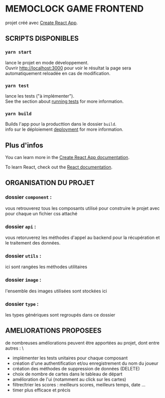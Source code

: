 # MEMOCLOCK GAME FRONTEND

projet créé avec [Create React App](https://github.com/facebook/create-react-app).

## SCRIPTS DISPONIBLES

### `yarn start`

lance le projet en mode développement.\
Ouvrir [http://localhost:3000](http://localhost:3000) pour voir le résultat
la page sera automatiquement reloadée en cas de modification.

### `yarn test`

lance les tests ("à implémenter").\
See the section about [running tests](https://facebook.github.io/create-react-app/docs/running-tests) for more information.

### `yarn build`

Builds l'app pour la producttion dans le dossier `build`.\
info sur le déploiement [deployment](https://facebook.github.io/create-react-app/docs/deployment) for more information.

## Plus d'infos

You can learn more in the [Create React App documentation](https://facebook.github.io/create-react-app/docs/getting-started).

To learn React, check out the [React documentation](https://reactjs.org/).

## ORGANISATION DU PROJET

### dossier `component` :

vous retrouverez tous les composants utilisé pour construire le projet avec pour chaque un fichier css attaché

### dossier `api` :

vous retoruverez les méthodes d'appel au backend pour la récupération et le traitement des données.

### dossier `utils` :

ici sont rangées les méthodes utilitaires

### dossier `image` :

l'ensemble des images utilisées sont stockées ici

### dossier `type` :

les types génériques sont regroupés dans ce dossier

## AMELIORATIONS PROPOSEES

de nombreuses améliorations peuvent être apportées au projet, dont entre autres : \

- implémenter les tests unitaires pour chaque composant
- création d'une authentification et/ou enregistrement du nom du joueur
- création des méthodes de suppression de données (DELETE)
- choix de nombre de cartes dans le tableau de départ
- amélioration de l'ui (notamment au click sur les cartes)
- filtrer/trier les scores : meilleurs scores, meilleurs temps, date ...
- timer plus efficace et précis
